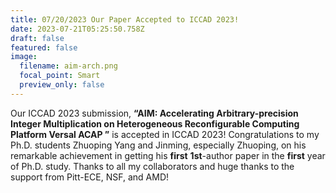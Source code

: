 ```yaml
---
title: 07/20/2023 Our Paper Accepted to ICCAD 2023!
date: 2023-07-21T05:25:50.758Z
draft: false
featured: false
image:
  filename: aim-arch.png
  focal_point: Smart
  preview_only: false
---
```

Our ICCAD 2023 submission, **“AIM: Accelerating Arbitrary-precision Integer Multiplication on Heterogeneous Reconfigurable Computing Platform Versal ACAP ”** is accepted in ICCAD 2023! Congratulations to my Ph.D. students Zhuoping Yang and Jinming, especially Zhuoping, on his remarkable achievement in getting his **first** **1st**-author paper in the **first** year of Ph.D. study. Thanks to all my collaborators and huge thanks to the support from Pitt-ECE, NSF, and AMD!